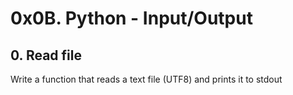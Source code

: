 # 0x0B. Python - Input/Output
## 0. Read file
Write a function that reads a text file (UTF8) and prints it to stdout


